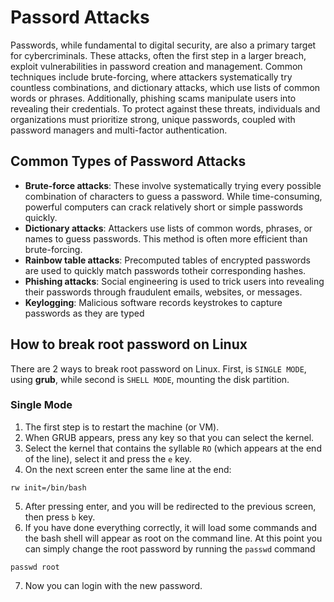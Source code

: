 # Passord Attacks

Passwords, while fundamental to digital security, are also a primary target for cybercriminals. These attacks, often the first step in a larger breach, exploit vulnerabilities in password creation and management. Common techniques include brute-forcing, where attackers systematically try countless combinations, and dictionary attacks, which use lists of common words or phrases. Additionally, phishing scams manipulate users into revealing their credentials. To protect against these threats, individuals and organizations must prioritize strong, unique passwords, coupled with password managers and multi-factor authentication.


## Common Types of Password Attacks

- **Brute-force attacks**: These involve systematically trying every possible combination of characters to guess a password. While time-consuming, powerful computers can crack relatively short or simple passwords quickly.
- **Dictionary attacks**: Attackers use lists of common words, phrases, or names to guess passwords. This method is often more efficient than brute-forcing.
- **Rainbow table attacks**: Precomputed tables of encrypted passwords are used to quickly match passwords totheir corresponding hashes.
- **Phishing attacks**: Social engineering is used to trick users into revealing their passwords through fraudulent emails, websites, or messages.
- **Keylogging**: Malicious software records keystrokes to capture passwords as they are typed


## How to break root password on Linux

There are 2 ways to break root password on Linux. First, is `SINGLE MODE`, using **grub**, while second is `SHELL MODE`, mounting the disk partition.

### Single Mode
1. The first step is to restart the machine (or VM).
2. When GRUB appears, press any key so that you can select the kernel.
3. Select the kernel that contains the syllable `RO` (which appears at the end of the line), select it and press the `e` key.
4. On the next screen enter the same line at the end:
```shell
rw init=/bin/bash
```
5. After pressing enter, and you will be redirected to the previous screen, then press `b` key.
6. If you have done everything correctly, it will load some commands and the bash shell will appear as root on the command line. At this point you can simply change the root password by running the `passwd` command
```shell
passwd root
```
7. Now you can login with the new password.
